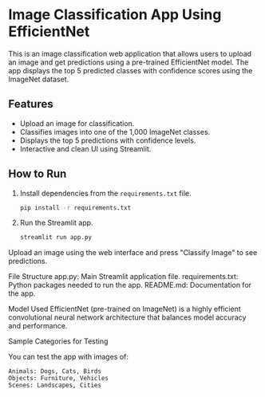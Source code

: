 # Image Classification App Using EfficientNet

This is an image classification web application that allows users to upload an image and get predictions using a pre-trained EfficientNet model. The app displays the top 5 predicted classes with confidence scores using the ImageNet dataset.

## Features
- Upload an image for classification.
- Classifies images into one of the 1,000 ImageNet classes.
- Displays the top 5 predictions with confidence levels.
- Interactive and clean UI using Streamlit.

## How to Run

1. Install dependencies from the `requirements.txt` file.
   ```bash
   pip install -r requirements.txt

2. Run the Streamlit app.

   ```bash
   streamlit run app.py

Upload an image using the web interface and press "Classify Image" to see predictions.

File Structure
    app.py: Main Streamlit application file.
    requirements.txt: Python packages needed to run the app.
    README.md: Documentation for the app.

Model Used
EfficientNet (pre-trained on ImageNet) is a highly efficient convolutional neural network architecture that balances model accuracy and performance.

Sample Categories for Testing

You can test the app with images of:

    Animals: Dogs, Cats, Birds
    Objects: Furniture, Vehicles
    Scenes: Landscapes, Cities
